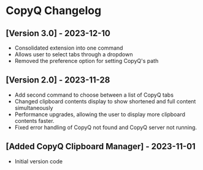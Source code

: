 # CopyQ Changelog

## [Version 3.0] - 2023-12-10

- Consolidated extension into one command
- Allows user to select tabs through a dropdown
- Removed the preference option for setting CopyQ's path

## [Version 2.0] - 2023-11-28

- Add second command to choose between a list of CopyQ tabs
- Changed clipboard contents display to show shortened and full content simultaneously
- Performance upgrades, allowing the user to display more clipboard contents faster.
- Fixed error handling of CopyQ not found and CopyQ server not running.

## [Added CopyQ Clipboard Manager] - 2023-11-01

- Initial version code
